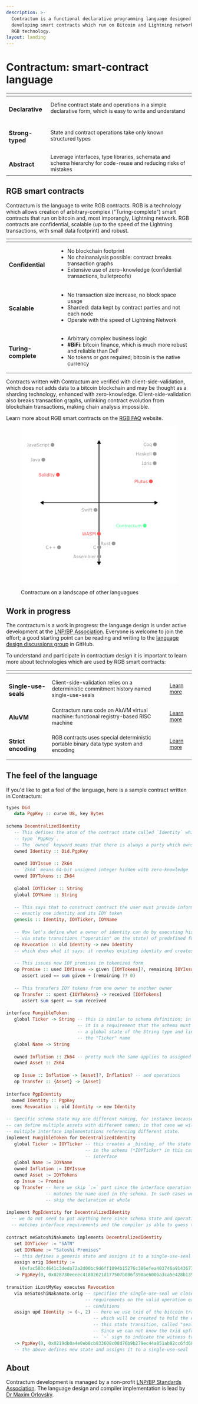 ```yaml
---
description: >-
  Contractum is a functional declarative programming language designed for
  developing smart contracts which run on Bitcoin and Lightning network using
  RGB technology.
layout: landing
---
```


# Contractum: smart-contract language

<table data-view="cards"><thead><tr><th></th><th></th></tr></thead><tbody><tr><td><h3>Declarative</h3></td><td>Define contract state and operations in a simple declarative form, which is easy to write and understand</td></tr><tr><td><h3>Strong-typed</h3></td><td>State and contract operations take only known structured types</td></tr><tr><td><h3>Abstract</h3></td><td>Leverage interfaces, type libraries, schemata and schema hierarchy for code-reuse and reducing risks of mistakes</td></tr></tbody></table>

## RGB smart contracts

Contractum is the language to write RGB contracts. RGB is a technology which allows creation of arbitrary-complex ("Turing-complete") smart contracts that run on bitcoin and, most imporangly, Lightning network. RGB contracts are confidential, scalable (up to the speed of the Lightning transactions, with small data footprint) and robust.

<table data-view="cards"><thead><tr><th></th><th></th></tr></thead><tbody><tr><td><h3>Confidential</h3></td><td><ul><li>No blockchain footprint</li><li>No chainanalysis possible: contract breaks transaction graphs</li><li>Extensive use of zero-knowledge (confidential transactions, bulletproofs)</li></ul></td></tr><tr><td><h3>Scalable</h3></td><td><ul><li>No transaction size increase, no block space usage</li><li>Sharded: data kept by contract parties and not each node</li><li>Operate with the speed of Lightning Network</li></ul></td></tr><tr><td><h3>Turing-complete</h3></td><td><ul><li>Arbitrary complex business logic</li><li><strong>#BiFi</strong>: bitcoin finance, which is much more robust and reliable than DeF</li><li>No tokens or <em>gas</em> required; bitcoin is the native currency</li></ul></td></tr></tbody></table>

Contracts written with Contractum are verified with client-side-validation, which does not adds data to a bitcoin blockchain and may be thought as a sharding technology, enhanced with zero-knowledge. Client-side-validation also breaks transaction graphs, unlinking contract evolution from blockchain transactions, making chain analysis impossible.

Learn more about RGB smart contracts on the [RGB FAQ](https://app.gitbook.com/o/-MO35HartFKtUgrkgzLy/s/-MO36nlUvK8SxfXw1MFs/) website.

<figure><img src=".gitbook/assets/contractum-box-black.png" alt=""><figcaption><p>Contractum on a landscape of other languagues</p></figcaption></figure>

## Work in progress

The contractum is a work in progress: the language design is under active development at the [LNP/BP Association](https://lnp-bp.org). Everyone is welcome to join the effort; a good starting point can be reading and writing to the [language design discussions group](https://github.com/RGB-WG/contractum-lang/discussions/categories/languague-design) in GitHub.

To understand and participate in contractum design it is important to learn more about technologies which are used by RGB smart contracts:

<table data-view="cards"><thead><tr><th></th><th></th><th></th></tr></thead><tbody><tr><td><h3>Single-use-seals</h3></td><td>Client-side-validation relies on a deterministic commitment history named single-use-seals</td><td><a href="https://app.gitbook.com/s/-MO36nlUvK8SxfXw1MFs/rgb-paradigms/single-use-seals">Learn more</a></td></tr><tr><td><h3>AluVM</h3></td><td>Contractum runs code on AluVM virtual machine: functional registry-based RISC machine</td><td><a href="https://app.gitbook.com/o/-MO35HartFKtUgrkgzLy/s/-MdUUOAyT-Nw8wDf9HPZ/">Learn more</a></td></tr><tr><td><h3>Strict encoding</h3></td><td>RGB contracts uses special deterministic portable binary data type system and encoding</td><td><a href="https://app.gitbook.com/o/-MO35HartFKtUgrkgzLy/s/-McPRmdXp1jTEY27B57G/">Learn more</a></td></tr></tbody></table>

## The feel of the language

If you'd like to get a feel of the language, here is a sample contract written in Contractum:

```haskell
types Did
   data PgpKey :: curve U8, key Bytes

schema DecentralizedIdentity
   -- This defines the atom of the contract state called `Identity` which has data 
   -- type `PgpKey`.
   -- The `owned` keyword means that there is always a party which owns the identity
   owned Identity :: Did.PgpKey

   owned IOYIssue :: Zk64
   -- `Zk64` means 64-bit unsigned integer hidden with zero-knowledge
   owned IOYTokens :: Zk64

   global IOYTicker :: String
   global IOYName :: String

   -- This says that to construct contract the user must provide information about 
   -- exactly one identity and its IOY token
   genesis :: Identity, IOYTicker, IOYName

   -- Now let's define what a owner of identity can do by executing his/her rights 
   -- via state transitions ("operation" on the state) of predefined forms, like
   op Revocation :: old Identity -> new Identity
   -- which does what it says: it revokes existing identity and creates a new one.
   
   -- This issues new IOY promises in tokenized form
   op Promise :: used IOYIssue -> given [IOYTokens]?, remaining IOYIssue?
      assert used == sum given + (remaining ?? 0)

   -- This transfers IOY tokens from one owner to another owner
   op Transfer :: spent {IOYTokens} -> received [IOYTokens]
      assert sum spent == sum received
   
interface FungibleToken:
   global Ticker -> String -- this is similar to schema definition; in fact
                           -- it is a requirement that the schema must provide
                           -- a global state of the String type and link it to
                           -- the "Ticker" name
   global Name -> String

   owned Inflation :: Zk64 -- pretty much the same applies to assigned state
   owned Asset :: Zk64

   op Issue :: Inflation -> [Asset]?, Inflation? -- and operations
   op Transfer :: {Asset} -> [Asset]

interface PgpIdentity
  owned Identity :: PgpKey
  exec Revocation :: old Identity -> new Identity

-- Specific schema state may use different naming, for instance because a schema
-- can define multiple assets with different names; in that case we will have
-- multiple interface implementations referencing different state.
implement FungibleToken for DecentralizedIdentity
   global Ticker := IOYTicker -- this creates a _binding_ of the state defined
                              -- in the schema (*IOYTicker* in this case) to the
                              -- interface 
   global Name := IOYName
   owned Inflation := IOYIssue
   owned Asset := IOYTokens
   op Issue := Promise
   op Transfer -- here we skip `:=` part since the interface operation name
               -- matches the name used in the schema. In such cases we can also
               -- skip the declaration at whole

implement PgpIdentity for DecentralizedIdentity
  -- we do not need to put anything here since schema state and operation names
  -- matches interface requirements and the compiler is able to guess the bindings
  
contract meSatoshiNakamoto implements DecentralizedIdentity
   set IOYTicker := "SATN"
   set IOYName := "Satoshi Promises"
   -- this defines a genesis state and assigns it to a single-use-seal
   assign orig Identity := 
     (0xfac503c4641c3deda72a2d00bc9d6ff1094b15276c386efea403746a91436772, 1) 
   -> PgpKey(0, 0x028730eeeec41802621d177507b086f390ae600ba3ca5e428b13913af4c2cd25b3)

transition iLostMyKey executes Revocation
   via meSatoshiNakamoto.orig -- specifies the single-use-seal we close to match
                              -- requirements on the valid operation execution
                              -- conditions
   assign upd Identity := (~, 2) -- here we use txid of the bitcoin transaction
                                 -- which will be created to hold the commitment to
                                 -- this state transition, called "seal witness".
                                 -- Since we can not know the txid upfront we use 
                                 -- `~` sign to indicate the witness transaction id
   -> PgpKey(0, 0x0219db0a4e0eb8cb833608c08d76b9b279ec44a851ab82cc6fd68a9b32624bfa8b)
   -- the above defines new state and assigns it to a single-use-seal
```

## About

Contractum development is managed by a non-profit [LNP/BP Standards Association](https://lnp-bp.org). The language design and compiler implementation is lead by [Dr Maxim Orlovsky](https://github.com/dr-orlovsky).

